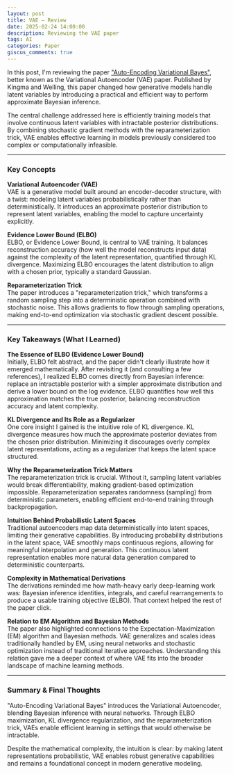 ```yaml
---
layout: post
title: VAE – Review
date: 2025-02-24 14:00:00
description: Reviewing the VAE paper
tags: AI
categories: Paper
giscus_comments: true
---
```


In this post, I'm reviewing the paper ["Auto-Encoding Variational Bayes"](https://arxiv.org/abs/1312.6114), better known as the Variational Autoencoder (VAE) paper. Published by Kingma and Welling, this paper changed how generative models handle latent variables by introducing a practical and efficient way to perform approximate Bayesian inference.

The central challenge addressed here is efficiently training models that involve continuous latent variables with intractable posterior distributions. By combining stochastic gradient methods with the reparameterization trick, VAE enables effective learning in models previously considered too complex or computationally infeasible.

---

### Key Concepts

**Variational Autoencoder (VAE)**  
VAE is a generative model built around an encoder-decoder structure, with a twist: modeling latent variables probabilistically rather than deterministically. It introduces an approximate posterior distribution to represent latent variables, enabling the model to capture uncertainty explicitly.

**Evidence Lower Bound (ELBO)**  
ELBO, or Evidence Lower Bound, is central to VAE training. It balances reconstruction accuracy (how well the model reconstructs input data) against the complexity of the latent representation, quantified through KL divergence. Maximizing ELBO encourages the latent distribution to align with a chosen prior, typically a standard Gaussian.

**Reparameterization Trick**  
The paper introduces a "reparameterization trick," which transforms a random sampling step into a deterministic operation combined with stochastic noise. This allows gradients to flow through sampling operations, making end-to-end optimization via stochastic gradient descent possible.

---

### Key Takeaways (What I Learned)

**The Essence of ELBO (Evidence Lower Bound)**  
Initially, ELBO felt abstract, and the paper didn't clearly illustrate how it emerged mathematically. After revisiting it (and consulting a few references), I realized ELBO comes directly from Bayesian inference: replace an intractable posterior with a simpler approximate distribution and derive a lower bound on the log evidence. ELBO quantifies how well this approximation matches the true posterior, balancing reconstruction accuracy and latent complexity.

**KL Divergence and Its Role as a Regularizer**  
One core insight I gained is the intuitive role of KL divergence. KL divergence measures how much the approximate posterior deviates from the chosen prior distribution. Minimizing it discourages overly complex latent representations, acting as a regularizer that keeps the latent space structured.

**Why the Reparameterization Trick Matters**  
The reparameterization trick is crucial. Without it, sampling latent variables would break differentiability, making gradient-based optimization impossible. Reparameterization separates randomness (sampling) from deterministic parameters, enabling efficient end-to-end training through backpropagation.

**Intuition Behind Probabilistic Latent Spaces**  
Traditional autoencoders map data deterministically into latent spaces, limiting their generative capabilities. By introducing probability distributions in the latent space, VAE smoothly maps continuous regions, allowing for meaningful interpolation and generation. This continuous latent representation enables more natural data generation compared to deterministic counterparts.

**Complexity in Mathematical Derivations**  
The derivations reminded me how math-heavy early deep-learning work was: Bayesian inference identities, integrals, and careful rearrangements to produce a usable training objective (ELBO). That context helped the rest of the paper click.

**Relation to EM Algorithm and Bayesian Methods**  
The paper also highlighted connections to the Expectation-Maximization (EM) algorithm and Bayesian methods. VAE generalizes and scales ideas traditionally handled by EM, using neural networks and stochastic optimization instead of traditional iterative approaches. Understanding this relation gave me a deeper context of where VAE fits into the broader landscape of machine learning methods.

---

### Summary & Final Thoughts
"Auto-Encoding Variational Bayes" introduces the Variational Autoencoder, blending Bayesian inference with neural networks. Through ELBO maximization, KL divergence regularization, and the reparameterization trick, VAEs enable efficient learning in settings that would otherwise be intractable.

Despite the mathematical complexity, the intuition is clear: by making latent representations probabilistic, VAE enables robust generative capabilities and remains a foundational concept in modern generative modeling.
